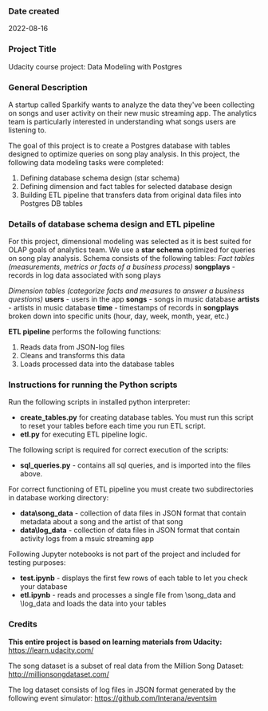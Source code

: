 ### Date created
2022-08-16


### Project Title
Udacity course project: Data Modeling with Postgres


### General Description
A startup called Sparkify wants to analyze the data they've been collecting on songs and user activity on their new music streaming app.
The analytics team is particularly interested in understanding what songs users are listening to.

The goal of this project is to create a Postgres database with tables designed to optimize queries on song play analysis.
In this project, the following data modeling tasks were completed:
1. Defining database schema design (star schema)
2. Defining dimension and fact tables for selected database design
3. Building ETL pipeline that transfers data from original data files into Postgres DB tables


### Details of database schema design and ETL pipeline
For this project, dimensional modeling was selected as it is best suited for OLAP goals of analytics team.
We use a **star schema** optimized for queries on song play analysis.
Schema consists of the following tables:
_Fact tables (measurements, metrics or facts of a business process)_
**songplays** - records in log data associated with song plays

_Dimension tables (categorize facts and measures to answer a business questions)_
**users** - users in the app
**songs** - songs in music database
**artists** - artists in music database
**time** - timestamps of records in **songplays** broken down into specific units (hour, day, week, month, year, etc.)

**ETL pipeline** performs the following functions:
1. Reads data from JSON-log files
2. Cleans and transforms this data
3. Loads processed data into the database tables


### Instructions for running the Python scripts
Run the following scripts in installed python interpreter:
- **create_tables.py** for creating database tables. You must run this script to reset your tables before each time you run ETL script.
- **etl.py** for executing ETL pipeline logic.

The following script is required for correct execution of the scripts:
- **sql_queries.py** - contains all sql queries, and is imported into the files above.

For correct functioning of ETL pipeline you must create two subdirectories in database working directory:
- **data\\song_data** - collection of data files in JSON format that contain metadata about a song and the artist of that song
- **data\\log_data** - collection of data files in JSON format that contain activity logs from a msuic streaming app

Following Jupyter notebooks is not part of the project and included for testing purposes:
- **test.ipynb** - displays the first few rows of each table to let you check your database
- **etl.ipynb** - reads and processes a single file from \\song_data and \\log_data and loads the data into your tables


### Credits

**This entire project is based on learning materials from Udacity:**
https://learn.udacity.com/

The song dataset is a subset of real data from the Million Song Dataset:
http://millionsongdataset.com/

The log dataset consists of log files in JSON format generated by the following event simulator:
https://github.com/Interana/eventsim

